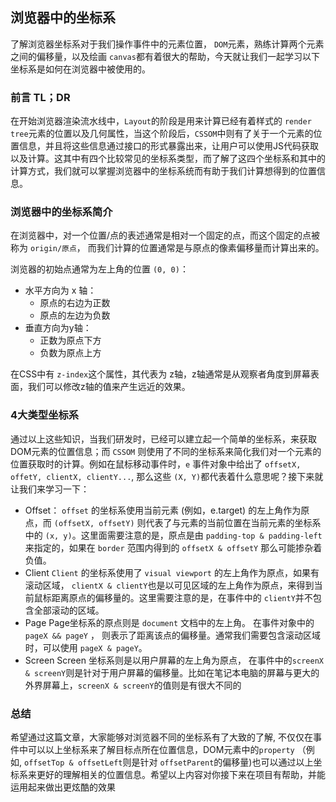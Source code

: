 ## 浏览器中的坐标系
了解浏览器坐标系对于我们操作事件中的元素位置， `DOM`元素，熟练计算两个元素之间的偏移量，以及绘画 `canvas`都有着很大的帮助，今天就让我们一起学习以下坐标系是如何在浏览器中被使用的。

### 前言 TL；DR
在开始浏览器渲染流水线中，`Layout`的阶段是用来计算已经有着样式的 `render tree`元素的位置以及几何属性，当这个阶段后，`CSSOM`中则有了关于一个元素的位置信息，并且将这些信息通过接口的形式暴露出来，让用户可以使用JS代码获取以及计算。这其中有四个比较常见的坐标系类型，而了解了这四个坐标系和其中的计算方式，我们就可以掌握浏览器中的坐标系统而有助于我们计算想得到的位置信息。

### 浏览器中的坐标系简介
在浏览器中，对一个位置/点的表述通常是相对一个固定的点，而这个固定的点被称为 `origin/原点`， 而我们计算的位置通常是与原点的像素偏移量而计算出来的。

浏览器的初始点通常为左上角的位置 `(0, 0)`：
- 水平方向为 x 轴：
  - 原点的右边为正数
  - 原点的左边为负数
- 垂直方向为y轴：
  - 正数为原点下方
  - 负数为原点上方

在CSS中有 `z-index`这个属性，其代表为 z轴，z轴通常是从观察者角度到屏幕表面，我们可以修改z轴的值来产生远近的效果。

### 4大类型坐标系
通过以上这些知识，当我们研发时，已经可以建立起一个简单的坐标系，来获取DOM元素的位置信息；而 `CSSOM` 则使用了不同的坐标系来简化我们对一个元素的位置获取时的计算。例如在鼠标移动事件时，`e` 事件对象中给出了 `offsetX, offetY, clientX, clientY...`, 那么这些 `(X, Y)`都代表着什么意思呢？接下来就让我们来学习一下：

- Offset：
`offset` 的坐标系使用当前元素 (例如，e.target) 的左上角作为原点，而 `(offsetX, offsetY)` 则代表了与元素的当前位置在当前元素的坐标系中的 `(x, y)`。这里面需要注意的是，原点是由 `padding-top & padding-left`来指定的，如果在 `border` 范围内得到的 `offsetX & offsetY` 那么可能掺杂着负值。
- Client
`Client` 的坐标系使用了 `visual viewport` 的左上角作为原点，如果有滚动区域， `clientX & clientY`也是以可见区域的左上角作为原点，来得到当前鼠标距离原点的偏移量的。这里需要注意的是，在事件中的 `clientY`并不包含全部滚动的区域。
- Page
Page坐标系的原点则是 `document` 文档中的左上角。 在事件对象中的 `pageX && pageY` ， 则表示了距离该点的偏移量。通常我们需要包含滚动区域时，可以使用 `pageX & pageY`。
- Screen
  Screen 坐标系则是以用户屏幕的左上角为原点， 在事件中的`screenX & screenY`则是针对于用户屏幕的偏移量。比如在笔记本电脑的屏幕与更大的外界屏幕上，`screenX & screenY`的值则是有很大不同的

### 总结
希望通过这篇文章，大家能够对浏览器不同的坐标系有了大致的了解, 不仅仅在事件中可以以上坐标系来了解目标点所在位置信息，DOM元素中的`property` （例如, `offsetTop & offsetLeft`则是针对 `offsetParent`的偏移量)也可以通过以上坐标系来更好的理解相关的位置信息。希望以上内容对你接下来在项目有帮助，并能运用起来做出更炫酷的效果
